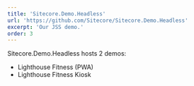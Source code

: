 ```yaml
---
title: 'Sitecore.Demo.Headless'
url: 'https://github.com/Sitecore/Sitecore.Demo.Headless'
excerpt: 'Our JSS demo.'
order: 3
---
```


Sitecore.Demo.Headless hosts 2 demos:

- Lighthouse Fitness (PWA)
- Lighthouse Fitness Kiosk
